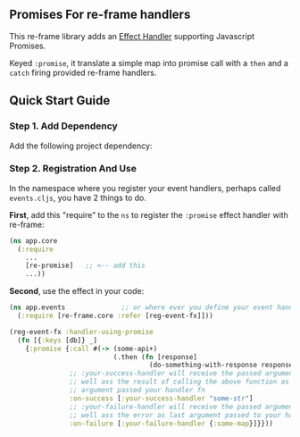 

## Promises For re-frame handlers

This re-frame library adds an [Effect Handler](https://github.com/Day8/re-frame/blob/develop/docs/EffectfulHandlers.md) supporting Javascript Promises.

Keyed `:promise`, it translate a simple map into promise call with a `then` and a `catch` firing provided re-frame handlers.

## Quick Start Guide

### Step 1. Add Dependency

Add the following project dependency:

### Step 2. Registration And Use

In the namespace where you register your event handlers, perhaps called `events.cljs`, you have 2 things to do.

**First**, add this "require" to the `ns` to register the `:promise` effect handler with re-frame:

```clj
(ns app.core
  (:require
    ...
    [re-promise]   ;; <-- add this
    ...))
```

**Second**, use the effect in your code:

```clj
(ns app.events              ;; or where ever you define your event handlers
  (:require [re-frame.core :refer [reg-event-fx]]))

(reg-event-fx :handler-using-promise
  (fn [{:keys [db]} _]
    {:promise {:call #(-> (some-api+)
                          (.then (fn [response]
                                   (do-something-with-response response))))
               ;; :your-success-handler will receive the passed arguments as
               ;; well ass the result of calling the above function as last
               ;; argument passed your handler fn
               :on-success [:your-success-handler "some-str"]
               ;; :your-failure-handler will receive the passed arguments as
               ;; well ass the error as last argument passed to your handler fn
               :on-failure [:your-failure-handler {:some-map}]}}))
```
